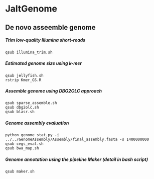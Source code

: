 # JaltGenome

## De novo asseemble genome
##### Trim low-quality Illumina short-reads
```
qsub illumina_trim.sh
```
##### Estimated genome size using k-mer
```
qsub jellyfish.sh
rstrip Kmer_GS.R
```
##### Assemble genome using DBG2OLC approach
```
qsub sparse_assemble.sh
qsub dbg2olc.sh
qsub blasr.sh
```
##### Genome assembly evaluation
```
python genome_stat.py -i ../../GenomeAssembly/Assembly/final_assembly.fasta -s 1400000000
qsub cegs_eval.sh
qsub bwa_map.sh
```
##### Genome annotation using the pipeline Maker (detail in bash script)
```
qsub maker.sh
```
